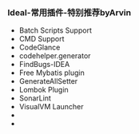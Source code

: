 
### Ideal-常用插件-特别推荐byArvin
- Batch Scripts Support
- CMD Support
- CodeGlance
- codehelper.generator
- FindBugs-IDEA
- Free Mybatis plugin
- GenerateAllSetter
- Lombok Plugin
- SonarLint
- VisualVM Launcher
- 
- 